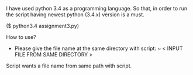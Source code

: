 
I have used python 3.4 as a programming language. So that, in order to run the script having
newest python (3.4.x) version is a must.

($ python3.4 assignment3.py)

How to use?

- Please give the file name at the same directory with script: 
 ~ < INPUT FILE FROM SAME DIRECTORY >

Script wants a file name from same path with script.